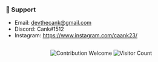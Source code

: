 <p align='center'>
</p>


### 🧰 Support
- Email: devthecank@gmail.com
- Discord: Cank#1512
- Instagram: https://www.instagram.com/caank23/

##  



<p align="center">
  <img src="https://img.shields.io/badge/contributions-welcome-brightgreen.svg?style=flat" alt="Contribution Welcome">
  <img src="https://visitor-badge.laobi.icu/badge?page_id=geniuscan-db" alt="Visitor Count">
</p>
